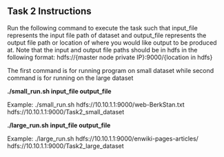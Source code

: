 ## Task 2 Instructions
Run the following command to execute the task such that 
input_file represents the input file path of dataset and output_file
represents the output file path or location of where you would like output
to be produced at. Note that the input and output file paths should be in hdfs
in the following format: hdfs://{master node private IP}:9000/{location in hdfs}

The first command is for running program on small dataset while
second command is for running on the large dataset

<b> ./small_run.sh input_file output_file </b>

Example: ./small_run.sh hdfs://10.10.1.1:9000/web-BerkStan.txt hdfs://10.10.1.1:9000/Task2_small_dataset

<b> ./large_run.sh input_file output_file </b>

Example: ./large_run.sh hdfs://10.10.1.1:9000/enwiki-pages-articles/ hdfs://10.10.1.1:9000/Task2_large_dataset